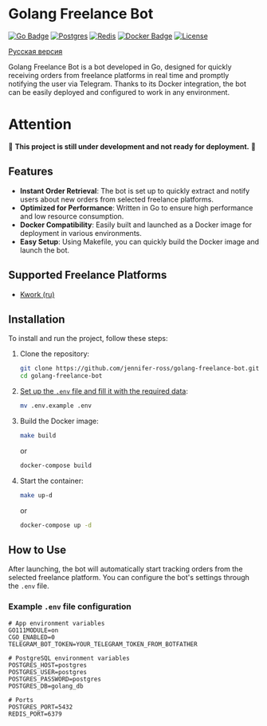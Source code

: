 # Golang Freelance Bot

[![Go Badge](https://img.shields.io/badge/Go-1.23-blue)](#)
[![Postgres](https://img.shields.io/badge/Postgres-%23316192.svg?logo=postgresql&logoColor=white)](#)
[![Redis](https://img.shields.io/badge/Redis-%23DD0031.svg?logo=redis&logoColor=white)](#)
[![Docker Badge](https://img.shields.io/badge/Docker-ready-green)](#)
[![License](https://img.shields.io/badge/license-MIT-green)](#)

[Русская версия](/docs/README_RU.md)

Golang Freelance Bot is a bot developed in Go, designed for quickly receiving orders from freelance platforms in real time and promptly notifying the user via Telegram. Thanks to its Docker integration, the bot can be easily deployed and configured to work in any environment.

# Attention

🚧 **This project is still under development and not ready for deployment.** 🚧

## Features

- **Instant Order Retrieval**: The bot is set up to quickly extract and notify users about new orders from selected freelance platforms.
- **Optimized for Performance**: Written in Go to ensure high performance and low resource consumption.
- **Docker Compatibility**: Easily built and launched as a Docker image for deployment in various environments.
- **Easy Setup**: Using Makefile, you can quickly build the Docker image and launch the bot.

## Supported Freelance Platforms
- [Kwork (ru)](https://kwork.ru/)

## Installation

To install and run the project, follow these steps:

1. Clone the repository:

    ```bash
    git clone https://github.com/jennifer-ross/golang-freelance-bot.git
    cd golang-freelance-bot
    ```

2. [Set up the `.env` file and fill it with the required data](#example-env-file-configuration):

    ```bash
    mv .env.example .env
    ```

3. Build the Docker image:

    ```bash
    make build
    ```
   or
   ```bash
   docker-compose build
   ```

4. Start the container:

    ```bash
    make up-d
    ```
   or
    ```bash
    docker-compose up -d
    ```

## How to Use
After launching, the bot will automatically start tracking orders from the selected freelance platform. You can configure the bot's settings through the `.env` file.

### Example `.env` file configuration

```dotenv
# App environment variables
GO111MODULE=on
CGO_ENABLED=0
TELEGRAM_BOT_TOKEN=YOUR_TELEGRAM_TOKEN_FROM_BOTFATHER

# PostgreSQL environment variables
POSTGRES_HOST=postgres
POSTGRES_USER=postgres
POSTGRES_PASSWORD=postgres
POSTGRES_DB=golang_db

# Ports
POSTGRES_PORT=5432
REDIS_PORT=6379